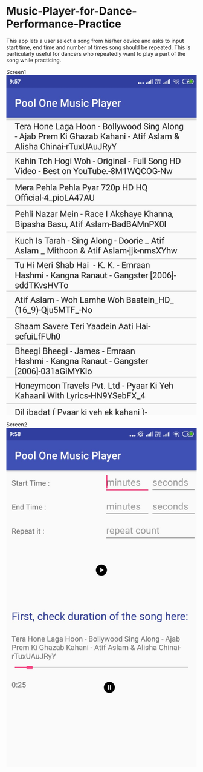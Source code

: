 # Music-Player-for-Dance-Performance-Practice

This app lets a user select a song from his/her device and asks to input start time, end time and number of times song should be repeated.
This is particularly useful for dancers who repeatedly want to play a part of the song while practicing.

Screen1
![alt text](https://github.com/NeoHimu/Music-Player-for-Dance-Performance-Practice/blob/master/screen1.jpeg)

Screen2
![alt text](https://github.com/NeoHimu/Music-Player-for-Dance-Performance-Practice/blob/master/screen2.jpeg)

